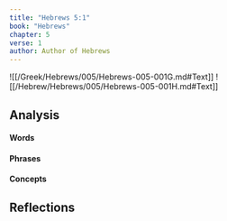 ```yaml
---
title: "Hebrews 5:1"
book: "Hebrews"
chapter: 5
verse: 1
author: Author of Hebrews
---
```

![[/Greek/Hebrews/005/Hebrews-005-001G.md#Text]]
![[/Hebrew/Hebrews/005/Hebrews-005-001H.md#Text]]

## Analysis

#### Words

#### Phrases

#### Concepts

## Reflections

